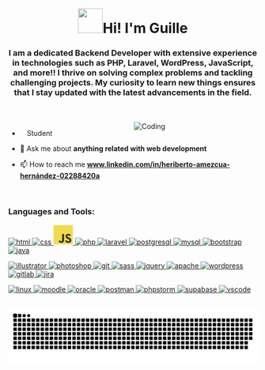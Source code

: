 <h1 align="center"> <img src="https://cdn-icons-png.flaticon.com/512/2278/2278923.png" width="50" height="50" />Hi! I'm Guille</h1>


<h3 align="center">I am a dedicated Backend Developer with extensive experience in technologies such as PHP, Laravel, WordPress, JavaScript, and more!! I thrive on solving complex problems and tackling challenging projects. My curiosity to learn new things ensures that I stay updated with the latest advancements in the field.</h3>
<br>
<br>
<img align="right" alt="Coding" width="250" src="https://media2.giphy.com/media/v1.Y2lkPTc5MGI3NjExMDRhOHRzODhkOXYxbGUxN2Q1dGxxd2Z4a29jaGZsdjhqcTJxYmllOSZlcD12MV9pbnRlcm5hbF9naWZfYnlfaWQmY3Q9Zw/etjjDkzmBbsLS/giphy.gif">

- <img src="https://cdn-icons-png.flaticon.com/512/2278/2278923.png" width="10" height="10" /> Student

- 💬 Ask me about **anything related with web development**

- 📫 How to reach me **www.linkedin.com/in/heriberto-amezcua-hernández-02288420a**

</br>

<p align="left">
</p>

<h3 align="left">Languages and Tools:</h3>
<p align="left"> 
  <a href="https://www.w3schools.com/html/" target="_blank" rel="noreferrer"> 
      <img src="https://cdn.jsdelivr.net/gh/devicons/devicon/icons/html5/html5-original.svg" alt="html" heigth="40" width="40" />
  </a> 
  <a href="https://www.w3.org/css/" target="_blank" rel="noreferrer">
      <img src="https://cdn.jsdelivr.net/gh/devicons/devicon/icons/css3/css3-original.svg" alt="css" heigth="40" width="40"  />
  </a> 
  <a href="https://developer.mozilla.org/en-US/docs/Web/JavaScript" target="_blank" rel="noreferrer">
    <img src="https://raw.githubusercontent.com/devicons/devicon/master/icons/javascript/javascript-original.svg" alt="javascript" width="40" height="40"/>
  </a>
  <a href="https://www.php.net/" target="_blank" rel="noreferrer">
    <img src="https://cdn.jsdelivr.net/gh/devicons/devicon/icons/php/php-original.svg" alt="php" width="40" height="40">
  </a>
  <a href="https://laravel.com/" target="_blank" rel="noreferrer">
    <img src="https://cdn.jsdelivr.net/gh/devicons/devicon@latest/icons/laravel/laravel-original.svg" alt="laravel" width="40" height="40">
  </a>
  <a href="https://www.postgresql.org" target="_blank" rel="noreferrer">
      <img src="https://cdn.jsdelivr.net/gh/devicons/devicon/icons/postgresql/postgresql-original.svg" alt="postgresql" width="40" height="40" />
  </a>
  <a href="https://mariadb.org/" target="_blank" rel="noreferrer">
      <img src="https://cdn.jsdelivr.net/gh/devicons/devicon@latest/icons/mariadb/mariadb-original-wordmark.svg" alt="mysql" width="40" height="40" />
  </a>
  <a href="https://getbootstrap.com" target="_blank" rel="noreferrer">
   <img src="https://cdn.jsdelivr.net/gh/devicons/devicon@latest/icons/bootstrap/bootstrap-original-wordmark.svg" alt="bootstrap" width="40" height="40"/> 
  </a>
  <a href="https://www.java.com" target="_blank" rel="noreferrer"> 
      <img src="https://cdn.jsdelivr.net/gh/devicons/devicon/icons/java/java-original.svg" alt="java"  heigth="50" width="50" />
  </a>
</p>
<p align="left"> 
  <a href="https://www.adobe.com/es/products/illustrator.html" target="_blank" rel="noreferrer">
    <img src="https://cdn.jsdelivr.net/gh/devicons/devicon/icons/illustrator/illustrator-plain.svg" alt="illustrator" width="40" height="40">
  </a>
  <a href="https://www.adobe.com/la/products/photoshop.html" target="_blank" rel="noreferrer">
    <img src="https://cdn.jsdelivr.net/gh/devicons/devicon@latest/icons/photoshop/photoshop-original.svg" alt="photoshop" width="40" height="40">
  </a>
  <a href="https://git-scm.com/" target="_blank" rel="noreferrer">
    <img src="https://cdn.jsdelivr.net/gh/devicons/devicon/icons/git/git-original.svg" alt="git" width="40" height="40">
  </a>
  <a href="https://sass-lang.com/" target="_blank" rel="noreferrer">
    <img src="https://cdn.jsdelivr.net/gh/devicons/devicon/icons/sass/sass-original.svg" alt="sass" width="40" height="40">
  </a>
  <a href="https://jquery.com/" target="_blank" rel="noreferrer">
      <img src="https://cdn.jsdelivr.net/gh/devicons/devicon/icons/jquery/jquery-original.svg" alt="jquery" width="40" height="40" />
  </a>
  <a href="https://httpd.apache.org/" target="_blank" rel="noreferrer">
      <img src="https://cdn.jsdelivr.net/gh/devicons/devicon@latest/icons/apache/apache-original-wordmark.svg" alt="apache" width="40" height="40" />
  </a>
  <a href="https://wordpress.org/" target="_blank" rel="noreferrer">
      <img src="https://cdn.jsdelivr.net/gh/devicons/devicon@latest/icons/wordpress/wordpress-plain-wordmark.svg" alt="wordpress" width="40" height="40" />
  </a>
  <a href="https://about.gitlab.com/" target="_blank" rel="noreferrer">
      <img src="https://cdn.jsdelivr.net/gh/devicons/devicon@latest/icons/gitlab/gitlab-plain-wordmark.svg" alt="gitlab" width="40" height="40" />
  </a>
  <a href="https://www.atlassian.com/" target="_blank" rel="noreferrer">
      <img src="https://cdn.jsdelivr.net/gh/devicons/devicon@latest/icons/jira/jira-original-wordmark.svg" alt="jira" width="40" height="40" />
  </a>
</p>

<p align="left"> 
    <a href="https://www.linux.org/" target="_blank" rel="noreferrer">
      <img src="https://cdn.jsdelivr.net/gh/devicons/devicon@latest/icons/linux/linux-original.svg" alt="linux" width="40" height="40" />
  </a>
  <a href="https://moodle.org/" target="_blank" rel="noreferrer">
      <img src="https://cdn.jsdelivr.net/gh/devicons/devicon@latest/icons/moodle/moodle-original-wordmark.svg" alt="moodle" width="40" height="40" />
  </a>
  <a href="https://www.oracle.com/" target="_blank" rel="noreferrer">
      <img src="https://cdn.jsdelivr.net/gh/devicons/devicon@latest/icons/oracle/oracle-original.svg" alt="oracle" width="40" height="40" />
  </a>
  <a href="https://www.postman.com/" target="_blank" rel="noreferrer">
      <img src="https://cdn.jsdelivr.net/gh/devicons/devicon@latest/icons/postman/postman-original.svg" alt="postman" width="40" height="40" />
  </a>
  <a href="https://www.jetbrains.com/es-es/phpstorm/" target="_blank" rel="noreferrer">
      <img src="https://cdn.jsdelivr.net/gh/devicons/devicon@latest/icons/phpstorm/phpstorm-original.svg" alt="phpstorm" width="40" height="40" />
  </a>
  <a href="https://supabase.com/" target="_blank" rel="noreferrer">
      <img src="https://cdn.jsdelivr.net/gh/devicons/devicon@latest/icons/supabase/supabase-original.svg" alt="supabase" width="40" height="40" />
  </a>
  <a href="https://code.visualstudio.com/" target="_blank" rel="noreferrer">
      <img src="https://cdn.jsdelivr.net/gh/devicons/devicon@latest/icons/vscode/vscode-original.svg" alt="vscode" width="40" height="40" />
  </a>
</p>

</br>

<img src="https://raw.githubusercontent.com/Hoxuro/Hoxuro/output/snake.svg" alt="Snake animation" />
